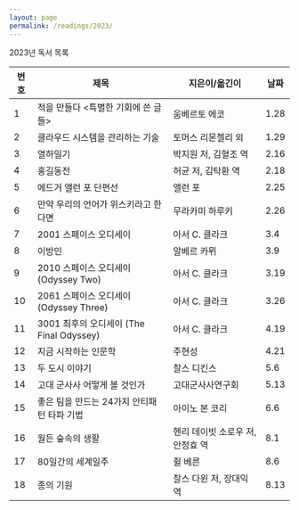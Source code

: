 ```yaml
---
layout: page
permalink: /readings/2023/
---
```


2023년 독서 목록

번호 | 제목 | 지은이/옮긴이 | 날짜
-----|------|---------------|------
1 | 적을 만들다 \<특별한 기회에 쓴 글들> | 움베르토 에코 | 1.28
2 | 클라우드 시스템을 관리하는 기술 | 토머스 리몬첼리 외 | 1.29
3 | 열하일기 | 박지원 저, 김혈조 역 | 2.16
4 | 홍길동전 | 허균 저, 김탁환 역 | 2.18
5 | 에드거 앨런 포 단편선 | 앨런 포 | 2.25
6 | 만약 우리의 언어가 위스키라고 한다면 | 무라카미 하루키 | 2.26
7 | 2001 스페이스 오디세이 | 아서 C. 클라크 | 3.4
8 | 이방인 | 알베르 카뮈 | 3.9
9 | 2010 스페이스 오디세이 (Odyssey Two) | 아서 C. 클라크 | 3.19
10 | 2061 스페이스 오디세이 (Odyssey Three) | 아서 C. 클라크 | 3.26
11 | 3001 최후의 오디세이 (The Final Odyssey) | 아서 C. 클라크 | 4.19
12 | 지금 시작하는 인문학 | 주현성 | 4.21
13 | 두 도시 이야기 | 찰스 디킨스 | 5.6
14 | 고대 군사사 어떻게 볼 것인가 | 고대군사사연구회 | 5.13
15 | 좋은 팀을 만드는 24가지 안티패턴 타파 기법 | 아이노 본 코리 | 6.6
16 | 월든 숲속의 생활 | 헨리 데이빗 소로우 저, 안정효 역 | 8.1
17 | 80일간의 세계일주 | 쥘 베른 | 8.6
18 | 종의 기원 | 찰스 다윈 저, 장대익 역 | 8.13
